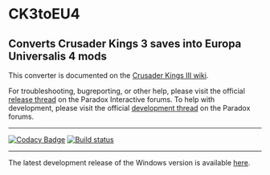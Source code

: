 # CK3toEU4
## Converts Crusader Kings 3 saves into Europa Universalis 4 mods

This converter is documented on the [Crusader Kings III wiki](https://ck3.paradoxwikis.com/CK3_To_EU4_Converter). 

For troubleshooting, bugreporting, or other help, please visit the official [release thread](https:) on the Paradox Interactive forums. 
To help with development, please visit the official [development thread](https:) on the Paradox forums.

---

[![Codacy Badge](https://api.codacy.com/project/badge/Grade/5bf7df627e734711a3e00059ec0ccc68)](https://app.codacy.com/gh/ParadoxGameConverters/CK...)
[![Build status](https://ci.appveyor.com/api/projects/status/h8b09dkaycxot3mw?svg=true)](https://ci.appveyor.com/project/Idhrendur/ck3toeu4)

---

The latest development release of the Windows version is available [here](https://github.com/ParadoxGameConverters/CK3ToEU4/releases/tag/windows_development_build).

